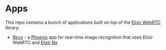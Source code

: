 # Apps

This repo contains a bunch of applications built on top of the [Elixir WebRTC](https://github.com/elixir-webrtc/ex_webrtc) library:

* [_Reco_](/reco) - a [Phoenix](https://www.phoenixframework.org/) app for real-time image recognition that uses Elixir WebRTC and [Elixir Nx](https://github.com/elixir-nx/)
